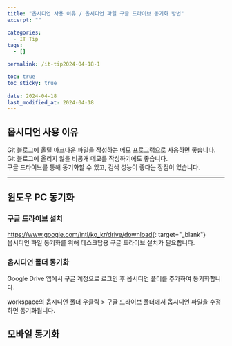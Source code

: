 ```yaml
---
title: "옵시디언 사용 이유 / 옵시디언 파일 구글 드라이브 동기화 방법"
excerpt: ""

categories:
  - IT Tip
tags:
  - []

permalink: /it-tip2024-04-18-1

toc: true
toc_sticky: true
 
date: 2024-04-18
last_modified_at: 2024-04-18
---
```


## 옵시디언 사용 이유
Git 블로그에 올릴 마크다운 파일을 작성하는 메모 프로그램으로 사용하면 좋습니다.  
Git 블로그에 올리지 않을 비공개 메모를 작성하기에도 좋습니다.  
구글 드라이브를 통해 동기화할 수 있고, 검색 성능이 좋다는 장점이 있습니다.

---

## 윈도우 PC 동기화

### 구글 드라이브 설치
<https://www.google.com/intl/ko_kr/drive/download>{: target="_blank"}  
옵시디언 파일 동기화를 위해 데스크탑용 구글 드라이브 설치가 필요합니다.

### 옵시디언 폴더 동기화
Google Drive 앱에서 구글 계정으로 로그인 후 옵시디언 폴더를 추가하여 동기화합니다.

workspace의 옵시디언 폴더 우클릭 > 
구글 드라이브 폴더에서 옵시디언 파일을 수정하면 동기화됩니다.

## 모바일 동기화
